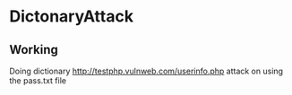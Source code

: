 # DictonaryAttack

## Working
Doing dictionary http://testphp.vulnweb.com/userinfo.php attack on using the pass.txt file
